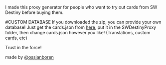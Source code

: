 I made this proxy generator for people who want to try out cards from SW Destiny before buying them.

#CUSTOM DATABASE
If you downloaded the zip, you can provide your own database! Just get the cards.json from [here](http://swdestinydb.com/api/public/cards/), put it in the SWDestinyProxy folder, then change cards.json however you like! (Translations, custom cards, etc)

Trust in the force!

made by [@ossianboren](https://twitter.com/ossianboren)